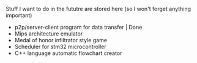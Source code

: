 Stuff I want to do in the fututre are stored here (so I won't forget anything important)

* p2p/server-client program for data transfer | Done
* Mips architecture emulator
* Medal of honor infiltrator style game
* Scheduler for stm32 microcontroller
* C++ language automatic flowchart creator
